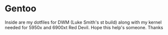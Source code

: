 # Gentoo

Inside are my dotfiles for DWM (Luke Smith's st build) along with my kernel needed for 5950x and 6900xt Red Devil. Hope this help's someone. Thanks 
